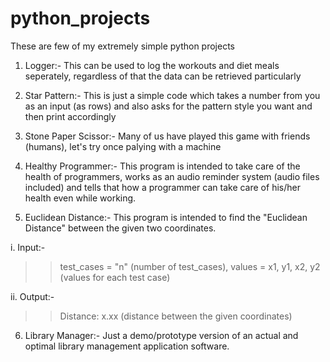 # python_projects
These are few of my extremely simple python projects

1. Logger:- This can be used to log the workouts and diet meals seperately, regardless of that the data can be retrieved particularly

2. Star Pattern:- This is just a simple code which takes a number from you as an input (as rows) and also asks for the pattern style you want and then print accordingly

3. Stone Paper Scissor:- Many of us have played this game with friends (humans), let's try once palying with a machine

4. Healthy Programmer:- This program is intended to take care of the health of programmers, works as an audio reminder system (audio files included) and tells that how a programmer can take care of his/her health even while working.

5. Euclidean Distance:- This program is intended to find the "Euclidean Distance" between the given two coordinates.

  i. Input:- 
  >> test_cases = "n" (number of test_cases),
  >> values = x1, y1, x2, y2 (values for each test case)

  ii. Output:-
  >> Distance: x.xx (distance between the given coordinates)

6. Library Manager:- Just a demo/prototype version of an actual and optimal library management application software.